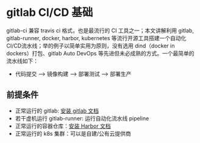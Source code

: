 # gitlab CI/CD 基础

gitlab-ci 兼容 travis ci 格式，也是最流行的 CI 工具之一；本文讲解利用 gitlab, gitlab-runner, docker, harbor, kubernetes 等流行开源工具搭建一个自动化CI/CD流水线；举的例子以简单实用为原则，没有选用 dind（docker in dockers）打包、gitlab Auto DevOps 等先进但未必成熟的方式。一个最简单的流水线如下：

- 代码提交 --> 镜像构建 --> 部署测试 --> 部署生产

## 前提条件

- 正常运行的 gitlab: [安装 gitlab 文档](gitlab-install.md)
- 若干虚机运行 gitlab-runner: 运行自动化流水线 pipeline
- 正常运行的容器仓库：[安装 Harbor 文档](../harbor.md)
- 正常运行的 k8s 集群：可以是自建/公有云提供商

##
